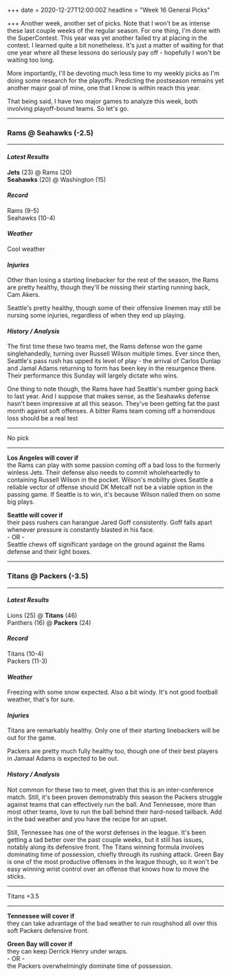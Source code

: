 +++
date = 2020-12-27T12:00:00Z
headline = "Week 16 General Picks"

+++
Another week, another set of picks. Note that I won't be as intense these last couple weeks of the regular season. For one thing, I'm done with the SuperContest. This year was yet another failed try at placing in the contest. I learned quite a bit nonetheless. It's just a matter of waiting for that one year where all these lessons do seriously pay off - hopefully I won't be waiting too long.

More importantly, I'll be devoting much less time to my weekly picks as I'm doing some research for the playoffs. Predicting the postseason remains yet another major goal of mine, one that I know is within reach this year. 

That being said, I have two major games to analyze this week, both involving playoff-bound teams. So let's go.

***

### Rams @ Seahawks (-2.5)

***

#### _Latest Results_

**Jets** (23) @ Rams (20)  
**Seahawks** (20) @ Washington (15)

#### _Record_

Rams (9-5)  
Seahawks (10-4)

#### _Weather_

Cool weather

#### _Injuries_

Other than losing a starting linebacker for the rest of the season, the Rams are pretty healthy, though they'll be missing their starting running back, Cam Akers.

Seattle's pretty healthy, though some of their offensive linemen may still be nursing some injuries, regardless of when they end up playing.

#### _History / Analysis_

The first time these two teams met, the Rams defense won the game singlehandedly, turning over Russell Wilson multiple times. Ever since then, Seattle's pass rush has upped its level of play - the arrival of Carlos Dunlap and Jamal Adams returning to form has been key in the resurgence there. Their performance this Sunday will largely dictate who wins.

One thing to note though, the Rams have had Seattle's number going back to last year. And I suppose that makes sense, as the Seahawks defense hasn't been impressive at all this season. They've been getting fat the past month against soft offenses. A bitter Rams team coming off a horrendous loss should be a real test  

***

No pick

***

**Los Angeles will cover if**  
the Rams can play with some passion coming off a bad loss to the formerly winless Jets. Their defense also needs to commit wholeheartedly to containing Russell Wilson in the pocket. Wilson's mobility gives Seattle a reliable vector of offense should DK Metcalf not be a viable option in the passing game. If Seattle is to win, it's because Wilson nailed them on some big plays. 

**Seattle will cover if**  
their pass rushers can harangue Jared Goff consistently. Goff falls apart whenever pressure is constantly blasted in his face.  
\- OR -  
Seattle chews off significant yardage on the ground against the Rams defense and their light boxes.

***

### Titans @ Packers (-3.5)

***

#### _Latest Results_

Lions (25) @ **Titans** (46)  
Panthers (16) @ **Packers** (24)

#### _Record_

Titans (10-4)  
Packers (11-3)

#### _Weather_

Freezing with some snow expected. Also a bit windy. It's not good football weather, that's for sure.

#### _Injuries_

Titans are remarkably healthy. Only one of their starting linebackers will be out for the game.

Packers are pretty much fully healthy too, though one of their best players in Jamaal Adams is expected to be out.

#### _History / Analysis_

Not common for these two to meet, given that this is an inter-conference match. Still, it's been proven demonstrably this season the Packers struggle against teams that can effectively run the ball. And Tennessee, more than most other teams, love to run the ball behind their hard-nosed tailback. Add in the bad weather and you have the recipe for an upset.

Still, Tennessee has one of the worst defenses in the league. It's been getting a tad better over the past couple weeks, but it still has issues, notably along its defensive front. The Titans winning formula involves dominating time of possession, chiefly through its rushing attack. Green Bay is one of the most productive offenses in the league though, so it won't be easy winning wrist control over an offense that knows how to move the sticks.

***

Titans +3.5

***

**Tennessee will cover if**  
they can take advantage of the bad weather to run roughshod all over this soft Packers defensive front.

**Green Bay will cover if**  
they can keep Derrick Henry under wraps.  
\- OR -  
the Packers overwhelmingly dominate time of possession.